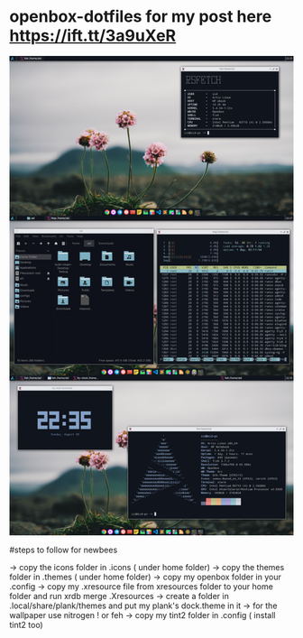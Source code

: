 # openbox-dotfiles for my post here https://ift.tt/3a9uXeR 

<img src = "https://raw.githubusercontent.com/siduck765/openbox-dotfiles/master/imageonline-co-merged-image.jpg">

#steps to follow for newbees 

-> copy the icons folder in .icons ( under home folder) 
-> copy the themes folder in .themes ( under home folder)
-> copy my  openbox folder in your .config
-> copy my .xresource file from xresources folder to your home folder and run xrdb merge .Xresources 
-> create a folder in .local/share/plank/themes and put my plank's dock.theme in it 
-> for the wallpaper use nitrogen ! or feh 
-> copy my tint2 folder in .config  ( install tint2 too)
